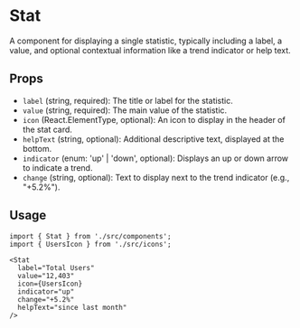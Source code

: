 # Stat

A component for displaying a single statistic, typically including a label, a value, and optional contextual information like a trend indicator or help text.

## Props

*   `label` (string, required): The title or label for the statistic.
*   `value` (string, required): The main value of the statistic.
*   `icon` (React.ElementType, optional): An icon to display in the header of the stat card.
*   `helpText` (string, optional): Additional descriptive text, displayed at the bottom.
*   `indicator` (enum: 'up' | 'down', optional): Displays an up or down arrow to indicate a trend.
*   `change` (string, optional): Text to display next to the trend indicator (e.g., "+5.2%").

## Usage

```tsx
import { Stat } from './src/components';
import { UsersIcon } from './src/icons';

<Stat
  label="Total Users"
  value="12,403"
  icon={UsersIcon}
  indicator="up"
  change="+5.2%"
  helpText="since last month"
/>
```